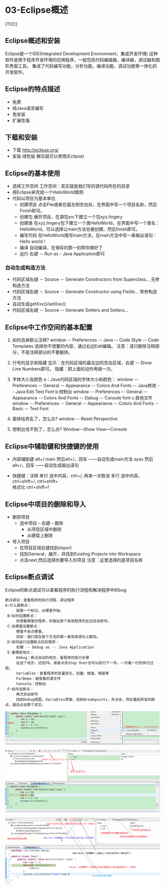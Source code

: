 # 03-Eclipse概述

[TOC]

## Eclipse概述和安装

Eclipse是一个IDE(Integrated Development Environment，集成开发环境)
这种软件是用于程序开发环境的应用程序，一般包括代码编辑器，编译器，调试器和图形界面工具。
集成了代码编写功能，分析功能，编译功能，调试功能等一体化的开发软件。


## Eclipse的特点描述

- 免费
- 纯Java语言编写
- 免安装
- 扩展性强

## 下载和安装

- 下载 http://eclipse.org/
- 安装	绿色版	解压就可以使用(Eclipse)

## Eclipse的基本使用

- 选择工作空间
工作空间：其实就是我们写的源代码所在的目录
- 用Eclipse来完成一个HelloWorld案例
- 代码以项目为基本单位
	- 创建项目
	点击File或者在最左侧空白处，在界面中写一个项目名称，然后Finish即可。
	- 创建包
	展开项目，在源包src下建立一个包xyz.lingery
	- 创建类
	在xyz.lingery包下建立一个类HelloWorld，在界面中写一个类名：HelloWorld，可以选择让main方法也被创建。然后finish即可。
	- 编写代码
	在HelloWorld类写main方法，在main方法中写一条输出语句：Hello world！
	- 编译
	自动编译，在保存的那一刻帮你做好了
	- 运行
	右键 -- Run as - Java Application即可

### 自动生成构造方法

 * 代码区域右键 -- Source -- Generate Constructors from Superclass...	无参构造方法
 * 代码区域右键 -- Source -- Generate Constructor using Fields...		带参构造方法
 * 自动生成getXxx()/setXxx():
 * 代码区域右键 -- Source -- Generate Getters and Setters...

## Eclipse中工作空间的基本配置

1. 如何去掉默认注释?
		window -- Preferences -- Java -- Code Style -- Code Templates
	选择你不想要的内容，通过右边Edit编辑。
	注意：请只删除注释部分，不是注释部分的不要删除。
		
2. 行号的显示和隐藏
	显示：在代码区域的最左边的空白区域，右键 -- Show Line Numbers即可。
	隐藏：把上面的动作再做一次。
		
3. 字体大小及颜色
	a：Java代码区域的字体大小和颜色：
		window -- Preferences -- General -- Appearance -- Colors And Fonts -- Java修改 -- Java Edit Text Font
	b:控制台
		window -- Preferences -- General -- Appearance -- Colors And Fonts -- Debug -- Console font
	c:其他文件
		window -- Preferences -- General -- Appearance -- Colors And Fonts -- Basic -- Text Font
		
4. 窗体给弄乱了，怎么办?
		window -- Reset Perspective
		
5. 控制台找不到了，怎么办?
		Window--Show View—Console

## Eclipse中辅助键和快捷键的使用

- 内容辅助键	alt+/
		main	然后alt+/，回车	——自动生成main方法
		syso	然后alt+/，回车	——自动生成输出语句

- 快捷键：注释
		单行	选中内容，ctrl+/, 再来一次取消
		多行	选中内容，ctrl+shift+/, ctrl+shift+\
		格式化		ctrl+shift+f

## Eclipse中项目的删除和导入

- 删除项目
	- 选中项目 – 右键 – 删除
		- 从项目区域中删除
		- 从硬盘上删除
- 导入项目
	- 在项目区域右键找到import	
	- 找到General，展开，并找到Existing Projects into Workspace
	- 点击next,然后选择你要导入的项目
注意：这里选择的是项目名称

## Eclipse断点调试

Eclipse的断点调试可以查看程序的执行流程和解决程序中的bug

	断点调试：查看程序的执行流程，调试程序
	A:什么是断点：
		 就是一个标记，从哪里开始。
	 B:如何设置断点：
		 你想看哪里的程序，你就在那个有效程序的左边双击即可。
	 C:在哪里设置断点：
		 哪里不会点哪里。
		 目前：我们就在每个方法的第一条有效语句上都加。
	 D:如何运行设置断点后的程序：
		 右键 -- Debug as -- Java Application
	 E:看哪些地方：
		 Debug：断点测试的地方，看程序的执行步骤
		 在这个地方，记住F6，或者点击Step Over也可以执行下一步。一次看一行的执行过程。
		 Variables：查看程序的变量变化，创建，赋值，销毁等
		 ForDemo：被查看的源文件
		 Console：控制台
	 F:如何去断点：
		 再次双击即可
		 找到Debug视图，Variables界面，找到Breakpoints，并点击，然后看到所有的断点，最后点击那个双叉。

![调试流程](./images/04/08debug.png)

![调试流程图](./images/04/09debug.png)
    
![调试各按钮解析](./images/04/10debug.png)


